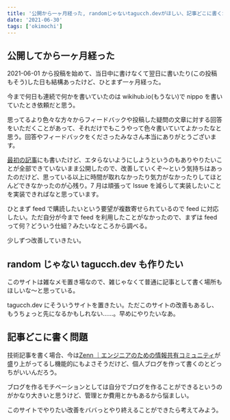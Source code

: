```yaml
---
title: '公開から一ヶ月経った, randomじゃないtagucch.devがほしい、記事どこに書くか問題'
date: '2021-06-30'
tags: ['okimochi']
---
```


## 公開してから一ヶ月経った

2021-06-01 から投稿を始めて、当日中に書けなくて翌日に書いたり(この投稿もそう)した日も結構あったけど、ひとまず一ヶ月経った。

今まで何日も連続で何かを書いていたのは wikihub.io(もうない)で nippo を書いていたとき依頼だと思う。

思ってるより色々な方々からフィードバックや投稿した疑問の文章に対する回答をいただくことがあって、それだけでもこうやって色々書いていてよかったなと思う。回答やフィードバックをくださったみなさん本当にありがとうございます。

[最初の記事](/2021-06-01-first-post)にも書いたけど、エタらないようにしようというのもありやりたいことが全部できていないまま公開したので、改善していくぞ〜という気持ちはあったのだけど、思っている以上に時間が取れなかったり気力がなかったりしてほとんどできなかったのが心残り。7 月は頑張って Issue を減らして実装したいことを実装できればなと思っています。

ひとまず feed で購読したいという要望が複数寄せられているので feed に対応したい。ただ自分が今まで feed を利用したことがなかったので、まずは feed って何？どういう仕組？みたいなところから調べる。

少しずつ改善していきたい。

## random じゃない tagucch.dev も作りたい

このサイトは雑なメモ置き場なので、雑じゃなくて普通に記事として書く場所もほしいな〜と思っている。

tagucch.dev にそういうサイトを置きたい。ただこのサイトの改善もあるし、もうちょっと先になるかもしれない……。早めにやりたいなあ。

## 記事どこに書く問題

技術記事を書く場合、今は[Zenn ｜エンジニアのための情報共有コミュニティ](https://zenn.dev/)が盛り上がってるし機能的にもよさそうだけど、個人ブログを作って書くのとどっちがいいんだろう。

ブログを作るモチベーションとしては自分でブログを作ることができるというのがかなり大きいと思うけど、管理とか費用とかもあるから悩ましい。

このサイトでやりたい改善をババっとやり終えることができたら考えてみよう。
